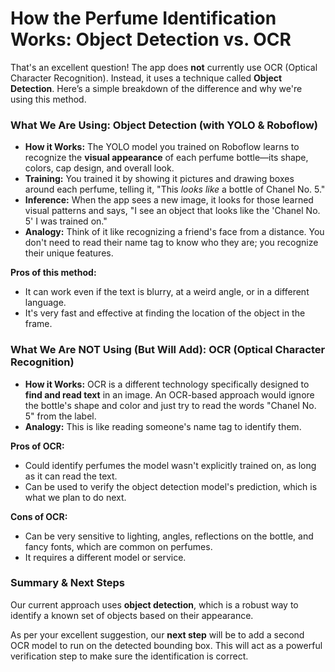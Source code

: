 # How the Perfume Identification Works: Object Detection vs. OCR

That's an excellent question! The app does **not** currently use OCR (Optical Character Recognition). Instead, it uses a technique called **Object Detection**. Here’s a simple breakdown of the difference and why we're using this method.

### What We Are Using: Object Detection (with YOLO & Roboflow)

*   **How it Works:** The YOLO model you trained on Roboflow learns to recognize the **visual appearance** of each perfume bottle—its shape, colors, cap design, and overall look.
*   **Training:** You trained it by showing it pictures and drawing boxes around each perfume, telling it, "This *looks like* a bottle of Chanel No. 5."
*   **Inference:** When the app sees a new image, it looks for those learned visual patterns and says, "I see an object that looks like the 'Chanel No. 5' I was trained on."
*   **Analogy:** Think of it like recognizing a friend's face from a distance. You don't need to read their name tag to know who they are; you recognize their unique features.

**Pros of this method:**
*   It can work even if the text is blurry, at a weird angle, or in a different language.
*   It's very fast and effective at finding the location of the object in the frame.

### What We Are NOT Using (But Will Add): OCR (Optical Character Recognition)

*   **How it Works:** OCR is a different technology specifically designed to **find and read text** in an image. An OCR-based approach would ignore the bottle's shape and color and just try to read the words "Chanel No. 5" from the label.
*   **Analogy:** This is like reading someone's name tag to identify them.

**Pros of OCR:**
*   Could identify perfumes the model wasn't explicitly trained on, as long as it can read the text.
*   Can be used to verify the object detection model's prediction, which is what we plan to do next.

**Cons of OCR:**
*   Can be very sensitive to lighting, angles, reflections on the bottle, and fancy fonts, which are common on perfumes.
*   It requires a different model or service.

### Summary & Next Steps

Our current approach uses **object detection**, which is a robust way to identify a known set of objects based on their appearance.

As per your excellent suggestion, our **next step** will be to add a second OCR model to run on the detected bounding box. This will act as a powerful verification step to make sure the identification is correct.
